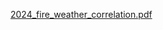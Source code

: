 [2024_fire_weather_correlation.pdf](https://github.com/user-attachments/files/21820934/2024_fire_weather_correlation.pdf)
